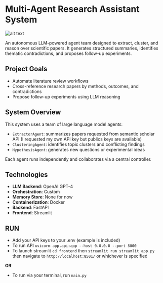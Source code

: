 # Multi-Agent Research Assistant System
![alt text](https://i.imgur.com/lMNDaeT.gif "ra-agents gif")


An autonomous LLM-powered agent team designed to extract, cluster, and reason over scientific papers. It generates structured summaries, identifies thematic contradictions, and proposes follow-up experiments. 

## Project Goals

- Automate literature review workflows
- Cross-reference research papers by methods, outcomes, and contradictions
- Propose follow-up experiments using LLM reasoning

## System Overview

This system uses a team of large language model agents:
- `ExtractorAgent`: summarizes papers requested from semantic scholar API (I requested my own API key but publics keys are available)
- `ClusteringAgent`: identifies topic clusters and conflicting findings
- `HypothesisAgent`: generates new questions or experimental ideas

Each agent runs independently and collaborates via a central controller.

## Technologies

- **LLM Backend**: OpenAI GPT-4
- **Orchestration**: Custom
- **Memory Store**: None for now
- **Containerization**: Docker
- **Backend**: FastAPI
- **Frontend**: Streamlit


## RUN
- Add your API keys to your .env (example is included)
- To run API ```uvicorn app.api:app --host 0.0.0.0 --port 8000```
- To launch streamlit ```cd frontend``` then ```streamlit run streamlit_app.py``` then navigate to ```http://localhost:8501/``` or whichever is specified

**OR**
- To run via your terminal, run ```main.py```

